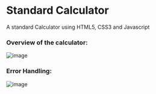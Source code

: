 # Standard Calculator
A standard Calculator using HTML5, CSS3 and Javascript

### Overview of the calculator:

![image](https://github.com/MuhammadAhmedSuhail/Standard-Calculator/assets/72251313/d9d5871f-7920-4bb1-8235-9276abb13a8e)

### Error Handling:

![image](https://github.com/MuhammadAhmedSuhail/Standard-Calculator/assets/72251313/e8f5782f-b8c6-40ba-92d4-31e11044b5e9)
